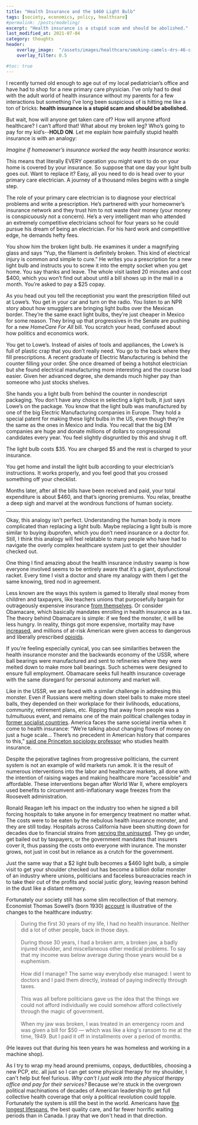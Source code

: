 ```yaml
---
title: "Health Insurance and the $460 Light Bulb"
tags: [society, economics, policy, healthcare]
#permalink: /posts/modeling/
excerpt: "Health insurance is a stupid scam and should be abolished."
last_modified_at: 2021-07-04
category: thoughts
header:
    overlay_image:  "/assets/images/healthcare/smoking-camels-drs-46-c-swscan00969.jpeg"
    overlay_filter: 0.5

#toc: true
---
```

<!-----
NEW: Check the "Suppress top comment" option to remove this info from the output.

Conversion time: 0.252 seconds.


Using this Markdown file:

1. Paste this output into your source file.
2. See the notes and action items below regarding this conversion run.
3. Check the rendered output (headings, lists, code blocks, tables) for proper
   formatting and use a linkchecker before you publish this page.

Conversion notes:

* Docs to Markdown version 1.0β30
* Sat Jul 03 2021 19:45:42 GMT-0700 (PDT)
* Source doc: health insurance
----->


I recently turned old enough to age out of my local pediatrician’s office and have had to shop for a new primary care physician. I’ve only had to deal with the adult world of health insurance without my parents for a few interactions but something I’ve long been suspicious of is hitting me like a ton of bricks: **health insurance is a stupid scam and should be abolished.**

But wait, how will anyone get taken care of? How will anyone afford healthcare? I can’t afford that! What about my broken leg? Who’s going to pay for my kid’s--**HOLD ON**. Let me explain how painfully stupid health insurance is with an analogy:

*Imagine if homeowner’s insurance worked the way health insurance works*:


This means that literally EVERY operation you might want to do on your home is covered by your insurance. So suppose that one day your light bulb goes out. Want to replace it? Easy, all you need to do is head over to your primary care electrician. A journey of a thousand miles begins with a single step.


The role of your primary care electrician is to diagnose your electrical problems and write a prescription. He’s partnered with your homeowner’s insurance network and they trust him to not waste _their_ money (your money is conspicuously not a concern). He’s a very intelligent man who attended an extremely competitive electricians school for four years so he could pursue his dream of being an electrician. For his hard work and competitive edge, he demands hefty fees.


You show him the broken light bulb. He examines it under a magnifying glass and says “Yup, the filament is definitely broken. This kind of electrical injury is common and simple to cure.” He writes you a prescription for a new light bulb and instructs you to screw it into the empty socket when you get home. You say thanks and leave. The whole visit lasted 20 minutes and cost $400, which you won’t find out about until a bill shows up in the mail in a month. You’re asked to pay a $25 copay.


As you head out you tell the receptionist you want the prescription filled out at Lowe’s. You get in your car and turn on the radio. You listen to an NPR story about how smugglers are bringing light bulbs over the Mexican border. They’re the same exact light bulbs, they’re just cheaper in Mexico for some reason. They bring up that progressives in the Senate are pushing for a new _HomeCare For All_ bill. You scratch your head, confused about how politics and economics work.


You get to Lowe’s. Instead of aisles of tools and appliances, the Lowe’s is full of plastic crap that you don’t really need. You go to the back where they fill prescriptions. A recent graduate of Electric Manufacturing is behind the counter filling your order. She once dreamed of being a hotshot electrician but she found electrical manufacturing more interesting and the course load easier. Given her advanced degree, she demands much higher pay than someone who just stocks shelves.


She hands you a light bulb from behind the counter in nondescript packaging. You don’t have any choice in selecting a light bulb, it just says Lowe’s on the package. You know that the light bulb was manufactured by one of the big Electric Manufacturing companies in Europe. They hold a special patent for making these light bulbs in the US, even though they’re the same as the ones in Mexico and India. You recall that the big EM companies are huge and donate millions of dollars to congressional candidates every year. You feel slightly disgruntled by this and shrug it off.


The light bulb costs $35. You are charged $5 and the rest is charged to your insurance.


You get home and install the light bulb according to your electrician’s instructions. It works properly, and you feel good that you crossed something off your checklist. 


Months later, after all the bills have been received and paid, your total expenditure is about $460, and that’s ignoring premiums. You relax, breathe a deep sigh and marvel at the wondrous functions of human society.

____________________________________________________

Okay, this analogy isn’t perfect. Understanding the human body is more complicated than replacing a light bulb. Maybe replacing a light bulb is more similar to buying ibuprofen, which you don’t need insurance or a doctor for. Still, I think this analogy will feel relatable to many people who have had to navigate the overly complex healthcare system just to get their shoulder checked out.

One thing I find amazing about the health insurance industry swamp is how everyone involved seems to be entirely aware that it’s a giant, dysfunctional racket. Every time I visit a doctor and share my analogy with them I get the same knowing, tired nod in agreement.

Less known are the ways this system is gamed to literally steal money from children and taxpayers, like teachers unions that purposefully bargain for outrageously expensive insurance [from themselves](https://www.mackinac.org/811). Or consider Obamacare, which basically mandates enrolling in health insurance as a tax. The theory behind Obamacare is simple: if we feed the monster, it will be less hungry. In reality, things got more expensive, mortality may have [increased](https://www.nationalreview.com/2017/02/obamacare-no-lives-saved/), and millions of at-risk American were given access to dangerous and liberally prescribed [opioids](https://fee.org/articles/did-obamacare-make-the-opioid-crisis-worse/).  

If you’re feeling especially cynical, you can see similarities between the health insurance monster and the backwards economy of the USSR, where ball bearings were manufactured and sent to refineries where they were melted down to make more ball bearings. Such schemes were designed to ensure full employment. Obamacare seeks full health insurance coverage with the same disregard for personal autonomy and market will.

Like in the USSR, we are faced with a similar challenge in addresing this monster. Even if Russians were melting down steel balls to make more steel balls, they depended on their workplace for their livlihoods, educations, community, retirement plans, etc. Ripping that away from people was a tulmultuous event, and remains one of the main political challenges today in [former socialist countries](https://www.express.co.uk/news/world/701026/russians-life-better-soviet-union-ussr-sixty-four-percent). America faces the same societal inertia when it come to health insurance: “We’re talking about changing flows of money on just a huge scale… There’s no precedent in American history that compares to this,” [said one Princeton sociology professor](https://www.nytimes.com/2019/03/23/health/private-health-insurance-medicare-for-all-bernie-sanders.html) who studies health insurance.

Despite the pejorative taglines from progressive politicians, the current system is not an example of wild markets run amok. It is the result of numerous interventions into the labor and healthcare markets, all done with the intention of raising wages and making healthcare more “accessible” and affordable. These interventions began after World War II, where employers used benefits to circumvent anti-inflationary wage freezes from the Roosevelt administration. 

Ronald Reagan left his impact on the industry too when he signed a bill forcing hospitals to take anyone in for emergency treatment no matter what. The costs were to be eaten by the nebulous health insurance monster, and they are still today. Hospitals across California have been shutting down for decades due to financial strains from [serving the uninsured](https://www.latimes.com/archives/la-xpm-2004-sep-24-me-hospital24-story.html). They go under, get bailed out by taxpayers, or the government mandates that insurers cover it, thus passing the costs onto everyone with inurance. The monster grows, not just in cost but in reliance as a crutch for the government.

Just the same way that a $2 light bulb becomes a $460 light bulb, a simple visit to get your shoulder checked out has become a billion dollar monster of an industry where unions, politicians and faceless bureaucracies reach in to take their cut of the profits and social justic glory, leaving reason behind in the dust like a distant memory.

Fortunately our society still has some slim recollection of that memory. Economist Thomas Sowell’s (born 1930) [account](https://www.creators.com/read/thomas-sowell/09/07/no-health-care) is illustrative of the changes to the healthcare industry:


>During the first 30 years of my life, I had no health insurance. Neither did a lot of other people, back in those days.
<br><br>
During those 30 years, I had a broken arm, a broken jaw, a badly injured shoulder, and miscellaneous other medical problems. To say that my income was below average during those years would be a euphemism.
<br><br>
How did I manage? The same way everybody else managed: I went to doctors and I paid them directly, instead of paying indirectly through taxes.
<br><br>
This was all before politicians gave us the idea that the things we could not afford individually we could somehow afford collectively through the magic of government.
<br><br>
When my jaw was broken, I was treated in an emergency room and was given a bill for $50 — which was like a king's ransom to me at the time, 1949. But I paid it off in installments over a period of months.

(He leaves out that during his teen years he was homeless and working in a machine shop).

As I try to wrap my head around premiums, copays, deductibles, choosing a new PCP, etc. all just so I can get some physical therapy for my shoulder, I can't help but feel furious. *Why can't I just walk into the physical therapy office and pay for their services?* Because we're stuck in the overgrown political machinations of decades of American leadership to get full collective health coverage that only a political revolution could topple. Fortunately the system is still the best in the world. Americans have [the longest lifespans](https://www.forbes.com/sites/theapothecary/2011/11/23/the-myth-of-americans-poor-life-expectancy/?sh=197a2af52b98), the best quality care, and far fewer horrific waiting periods than in Canada. I pray that we don't head in that direction.